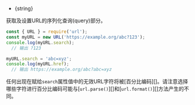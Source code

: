 
* {string}

获取及设置URL的序列化查询(query)部分。

```js
const { URL } = require('url');
const myURL = new URL('https://example.org/abc?123');
console.log(myURL.search);
  // 输出 ?123

myURL.search = 'abc=xyz';
console.log(myURL.href);
  // 输出 https://example.org/abc?abc=xyz
```

任何出现在赋给`search`属性值中的无效URL字符将被[百分比编码][]。请注意选择哪些字符进行百分比编码可能与[`url.parse()`][]和[`url.format()`][]方法产生的不同。

